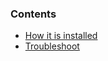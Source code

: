 <!-- usedin: [ _legacy_docker/AddOns/Lets-encrypt.md, _maestro/AddOns/Lets-encrypt.md, _node/addons/lets-encrypt.md, _rails/AddOns/Lets-encrypt.md] -->

### Contents

*   [How it is installed](#installation)
*   [Troubleshoot](#troubleshoot)

